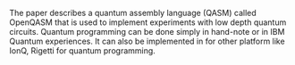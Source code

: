 The paper describes a quantum assembly language (QASM) called OpenQASM that is used to implement experiments with low depth quantum circuits.
Quantum programming can be done simply in hand-note or in IBM Quantum experiences.
It can also be implemented in for other platform like IonQ, Rigetti for quantum programming.
